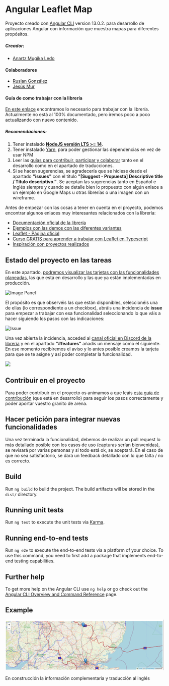 # Angular Leaflet Map

Proyecto creado con [Angular CLI](https://github.com/angular/angular-cli) version 13.0.2. para desarrollo de aplicaciones Angular con información que muestra mapas para diferentes propósitos.

##### Creador:
* [Anartz Mugika Ledo](https://anartz-mugika.com/)

#### Colaboradores
* [Ruslan González](https://github.com/ruslanguns)
* [Jesús Mur](https://github.com/JesusMurF)

#### Guía de como trabajar con la librería

[En este enlace](https://mugan86.github.io/ng-leaflet/es/readme) encontramos lo necesario para trabajar con la librería. Actualmente no está al 100% documentado, pero iremos poco a poco actualizando con nuevo contenido.

##### Recomendaciones:
1. Tener instalado [**NodeJS versión LTS >= 14**](https://nodejs.org/en/).
2. Tener instalado [Yarn](https://yarnpkg.com/getting-started/install), para poder gestionar las dependencias en vez de usar NPM
3. Leer las [guías para contribuir, participar y colaborar](https://github.com/mugan86/ng-leaflet/edit/develop/README.md) tanto en el desarrollo como en el apartado de traducciones.
4. Si se hacen sugerencias, se agradecería que se hiciese desde el apartado **"issues"** con el título **"[Suggest - Propuesta] Descriptive title / Título descriptivo."**. 
Se aceptan las sugerencias tanto en Español e Inglés siempre y cuando se detalle bien lo propuesto con algún enlace a un ejemplo en Google Maps u otras librerías o una imagen con un wireframe.

Antes de empezar con las cosas a tener en cuenta en el proyecto, podemos encontrar algunos enlaces muy interesantes relacionados con la librería:

* [Documentación oficial de la librería](https://mugan86.github.io/ng-leaflet/)
* [Ejemplos con las demos con las diferentes variantes](./DEMO.md)
* [Leaflet - Página oficial](https://leafletjs.com/)
* [Curso GRATIS para aprender a trabajar con Leaflet en Typescript](https://www.youtube.com/playlist?list=PLaaTcPGicjqgLAUhR_grKBGCXbyKaP7qR)
* [Inspiración con proyectos realizados](https://tomik23.github.io/leaflet-examples/)

## Estado del proyecto en las tareas

En este apartado, [podremos visualizar las tarjetas con las funcionalidades planeadas](https://github.com/mugan86/ng-leaflet/projects/1), las que está en desarrollo y las que ya están implementadas en producción.

![Image Panel](https://raw.githubusercontent.com/mugan86/ng-leaflet/develop/screens/2.-%20features%20-%20project.png)

El propósito es que observéis las que están disponibles, seleccionéis una de ellas (lo correspondiente a un checkbox), abráis una incidencia de **issue** para empezar a trabajar con esa funcionalidad seleccionando lo que váis a hacer siguiendo los pasos con las indicaciones:

![Issue](https://github.com/mugan86/ng-leaflet/blob/develop/screens/3.-%20issue.png?raw=true)


Una vez abierta la incidencia, acceded al [canal oficial en Discord de la librería](https://social.anartz-mugika.com/angular-leaflet-map-discord) y en el apartado **"#features"** añadís un mensaje como el siguiente. En ese momento recibiremos el aviso y lo antes posible creamos la tarjeta para que se te asigne y así poder completar la funcionalidad.

![](https://github.com/mugan86/ng-leaflet/blob/develop/screens/4.-%20discord.png?raw=true)

## Contribuir en el proyecto

Para poder contribuir en el proyecto os animamos a que leáis [esta guía de contribución](CONTRIBUTING.md) (que está en desarrollo) para seguir los pasos correctamente y poder aportar vuestro granito de arena.

## Hacer petición para integrar nuevas funcionalidades
Una vez terminada la funcionalidad, debemos de realizar un pull request lo más detallado posible con los casos de uso (capturas serían bienvenidas), se revisará por varias personas y si todo está ok, se aceptará. En el caso de que no sea satisfactorio, se dará un feedback detallado con lo que falta / no es correcto.


## Build

Run `ng build` to build the project. The build artifacts will be stored in the `dist/` directory.

## Running unit tests

Run `ng test` to execute the unit tests via [Karma](https://karma-runner.github.io).

## Running end-to-end tests

Run `ng e2e` to execute the end-to-end tests via a platform of your choice. To use this command, you need to first add a package that implements end-to-end testing capabilities.

## Further help

To get more help on the Angular CLI use `ng help` or go check out the [Angular CLI Overview and Command Reference](https://angular.io/cli) page.

## Example

![Image](screens/1-map-basic-base-over-layer.png)

En construcción la información complementaria y traducción al inglés

